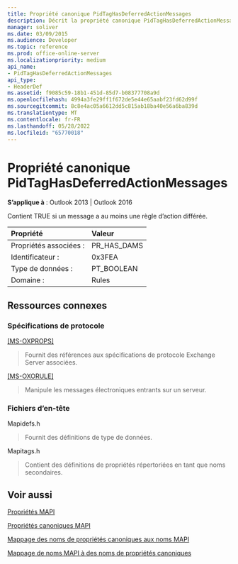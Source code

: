 ```yaml
---
title: Propriété canonique PidTagHasDeferredActionMessages
description: Décrit la propriété canonique PidTagHasDeferredActionMessages, qui contient TRUE si un message a au moins une règle d’action différée.
manager: soliver
ms.date: 03/09/2015
ms.audience: Developer
ms.topic: reference
ms.prod: office-online-server
ms.localizationpriority: medium
api_name:
- PidTagHasDeferredActionMessages
api_type:
- HeaderDef
ms.assetid: f9085c59-18b1-451d-85d7-b08377708a9d
ms.openlocfilehash: 4994a3fe29ff1f672de5e44e65aabf23fd62d99f
ms.sourcegitcommit: 8c8e4ac05a6612dd5c815ab18ba40e56a6ba839d
ms.translationtype: MT
ms.contentlocale: fr-FR
ms.lasthandoff: 05/28/2022
ms.locfileid: "65770018"
---
```

# <a name="pidtaghasdeferredactionmessages-canonical-property"></a>Propriété canonique PidTagHasDeferredActionMessages

  
  
**S’applique à** : Outlook 2013 | Outlook 2016 
  
Contient TRUE si un message a au moins une règle d’action différée.
  
|Propriété|Valeur|
|:-----|:-----|
|Propriétés associées :  <br/> |PR_HAS_DAMS  <br/> |
|Identificateur :  <br/> |0x3FEA  <br/> |
|Type de données :  <br/> |PT_BOOLEAN  <br/> |
|Domaine :  <br/> |Rules  <br/> |
   
## <a name="related-resources"></a>Ressources connexes

### <a name="protocol-specifications"></a>Spécifications de protocole

[[MS-OXPROPS]](https://msdn.microsoft.com/library/f6ab1613-aefe-447d-a49c-18217230b148%28Office.15%29.aspx)
  
> Fournit des références aux spécifications de protocole Exchange Server associées.
    
[[MS-OXORULE]](https://msdn.microsoft.com/library/70ac9436-501e-43e2-9163-20d2b546b886%28Office.15%29.aspx)
  
> Manipule les messages électroniques entrants sur un serveur.
    
### <a name="header-files"></a>Fichiers d’en-tête

Mapidefs.h
  
> Fournit des définitions de type de données.
    
Mapitags.h
  
> Contient des définitions de propriétés répertoriées en tant que noms secondaires.
    
## <a name="see-also"></a>Voir aussi



[Propriétés MAPI](mapi-properties.md)
  
[Propriétés canoniques MAPI](mapi-canonical-properties.md)
  
[Mappage des noms de propriétés canoniques aux noms MAPI](mapping-canonical-property-names-to-mapi-names.md)
  
[Mappage de noms MAPI à des noms de propriétés canoniques](mapping-mapi-names-to-canonical-property-names.md)

